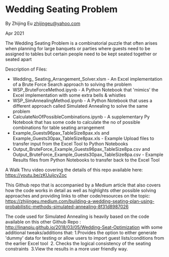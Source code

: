 Wedding Seating Problem
========================
By Zhijing Eu
zhijingeu@yahoo.com

Apr 2021

The Wedding Seating Problem is a combinatorial puzzle that often arises when planning for large
banquets or parties where guests need to be assigned to tables but certain people need to be kept 
seated together or seated apart

Description of Files: 
* Wedding_ Seating_Arrangement_Solver.xlsm - An Excel implementation of a Brute Force Search approach to solving the problem
* WSP_BruteForceMethod.ipynb - A Python Notebook that 'mimics' the Excel implementation with some extra bells & whistles
* WSP_SimAnnealingMethod.ipynb - A Python Notebook that uses a different approach called Simulated Annealing to solve the same problem
* CalculateNoOfPossibleCombinations.ipynb - A supplementary Py Notebook that has some code to calculate the no of possible combinations for table seating arrangement
* Example_Guests96pax_TableSize8pax.xls and Example_Guests30pax_TableSize8pax.xls - Example Upload files to transfer input from the Excel Tool to Python Notebooks
* Output_BruteForce_Example_Guests96pax_TableSize8pa.csv and Output_BruteForce_Example_Guests30pax_TableSize8pa.csv - Example Results files from Python Notebooks to transfer back to the Excel Tool

A Walk Thru video covering the details of this repo available here:
https://youtu.be/zKUuijcyZoc

This Github repo that is accompanied by a Medium article that also covers how the code works in detail as well as 
highlights other possible solving approaches and providing links to other code/resources on the topic:
https://zhijingeu.medium.com/building-a-wedding-seating-plan-using-probabilistic-methods-simulated-annealing-8f31d8987026

The code used for Simulated Annealing is heavily based on the code available on this other Github Repo :
http://linanqiu.github.io/2018/03/05/Wedding-Seat-Optimization
with some additional tweaks/additions that:
1.Provides the option to either generate 'dummy' data for testing or allow users to import guest lists/conditions from the earlier Excel tool 
2. Checks the logical consistency of the seating constraints 
3.View the results in a more user friendly way.  
